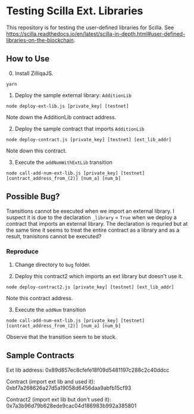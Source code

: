 # Testing Scilla Ext. Libraries

This repository is for testing the user-defined libraries for Scilla. See https://scilla.readthedocs.io/en/latest/scilla-in-depth.html#user-defined-libraries-on-the-blockchain.

## How to Use

0. Install ZilliqaJS.
```
yarn
```

1. Deploy the sample external library: `AdditionLib`

```
node deploy-ext-lib.js [private_key] [testnet]
```

Note down the AdditionLib contract address.

2. Deploy the sample contract that imports `AdditionLib`

```
node deploy-contract.js [private_key] [testnet] [ext_lib_addr]
```

Note down this contract.

3. Execute the `addNumWithExtLib` transition

```
node call-add-num-ext-lib.js [private_key] [testnet] [contract_address_from_(2)] [num_a] [num_b]
```

## Possible Bug?
Transitions cannot be executed when we import an external library. I suspect it is due to the declaration `_library` = `True` when we deploy a contract that imports an external library. The declaration is requried but at the same time it seems to treat the entire contract as a library and as a result, tranisitons cannot be executed?

### Reproduce

1. Change directory to `bug` folder.

2. Deploy this contract2 which imports an ext library but doesn't use it.

```
node deploy-contract2.js [private_key] [testnet] [ext_lib_addr]
```

Note this contract address.

3. Execute the `addNum` transition

```
node call-add-num-ext-lib.js [private_key] [testnet] [contract_address_from_(2)] [num_a] [num_b]
```

Observe that the transition seem to be stuck.

## Sample Contracts
Ext lib address: 0x89d857ec8cfefe18f09d5481197c288c2c40ddcc

Contract (import ext lib and used it): 0xbf7a268626a27d5a19058d6456daa9abfb15cf93

Contract2 (import ext lib but don't used it): 0x7a3b96d79b628ede9cac04d186983b992a385801